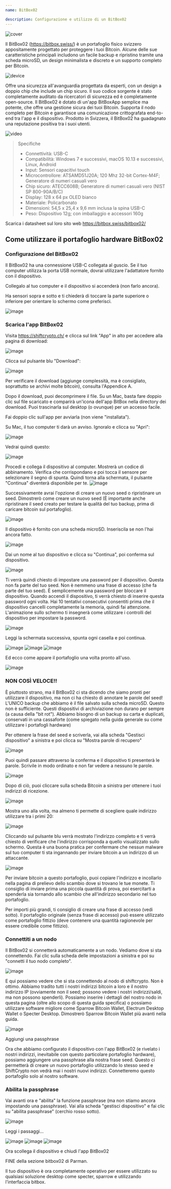 ```yaml
---
name: BitBox02

description: Configurazione e utilizzo di un BitBox02
---
```


![cover](assets/cover.jpeg)

Il BitBox02 (https://bitbox.swiss/) è un portafoglio fisico svizzero appositamente progettato per proteggere i tuoi Bitcoin. Alcune delle sue caratteristiche principali includono un facile backup e ripristino tramite una scheda microSD, un design minimalista e discreto e un supporto completo per Bitcoin.

![device](assets/1.webp)

Offre una sicurezza all'avanguardia progettata da esperti, con un design a doppio chip che include un chip sicuro. Il suo codice sorgente è stato completamente auditato da ricercatori di sicurezza ed è completamente open-source. Il BitBox02 è dotato di un'app BitBoxApp semplice ma potente, che offre una gestione sicura dei tuoi Bitcoin. Supporta il nodo completo per Bitcoin e garantisce una comunicazione crittografata end-to-end tra l'app e il dispositivo. Prodotto in Svizzera, il BitBox02 ha guadagnato una reputazione positiva tra i suoi utenti.

![video](https://youtu.be/sB4b2PbYaj0)

> Specifiche
>
> - Connettività: USB-C
> - Compatibilità: Windows 7 e successivi, macOS 10.13 e successivi, Linux, Android
> - Input: Sensori capacitivi touch
> - Microcontrollore: ATSAMD51J20A; 120 Mhz 32-bit Cortex-M4F; Generatore di numeri casuali vero
> - Chip sicuro: ATECC608B; Generatore di numeri casuali vero (NIST SP 800-90A/B/C)
> - Display: 128 x 64 px OLED bianco
> - Materiale: Policarbonato
> - Dimensioni: 54,5 x 25,4 x 9,6 mm inclusa la spina USB-C
> - Peso: Dispositivo 12g; con imballaggio e accessori 160g

Scarica i datasheet sul loro sito web https://bitbox.swiss/bitbox02/

## Come utilizzare il portafoglio hardware BitBox02

### Configurazione del BitBox02

Il BitBox02 ha una connessione USB-C collegata al guscio. Se il tuo computer utilizza la porta USB normale, dovrai utilizzare l'adattatore fornito con il dispositivo.

Collegalo al tuo computer e il dispositivo si accenderà (non farlo ancora).

Ha sensori sopra e sotto e ti chiederà di toccare la parte superiore o inferiore per orientare lo schermo come preferisci.

![image](assets/2.webp)

### Scarica l'app BitBox02

Visita https://shiftcrypto.ch/ e clicca sul link "App" in alto per accedere alla pagina di download:

![image](assets/3.webp)

Clicca sul pulsante blu "Download":

![image](assets/4.webp)

Per verificare il download (aggiunge complessità, ma è consigliato, soprattutto se archivi molte bitcoin), consulta l'Appendice A.

Dopo il download, puoi decomprimere il file. Su un Mac, basta fare doppio clic sul file scaricato e comparirà un'icona dell'app BitBox nella directory dei download. Puoi trascinarla sul desktop (o ovunque) per un accesso facile.

Fai doppio clic sull'app per avviarla (non viene "installata").

Su Mac, il tuo computer ti darà un avviso. Ignoralo e clicca su "Apri":

![image](assets/5.webp)

Vedrai quindi questo:

![image](assets/6.webp)

Procedi e collega il dispositivo al computer.
Mostrerà un codice di abbinamento. Verifica che corrispondano e poi tocca il sensore per selezionare il segno di spunta. Quindi torna alla schermata, il pulsante "Continua" diventerà disponibile per te.
![image](assets/7.webp)

Successivamente avrai l'opzione di creare un nuovo seed o ripristinare un seed. Dimostrerò come creare un nuovo seed (È importante anche ripristinare il seed creato per testare la qualità del tuo backup, prima di caricare bitcoin sul portafoglio).

![image](assets/8.webp)

Il dispositivo è fornito con una scheda microSD. Inseriscila se non l'hai ancora fatto.

![image](assets/9.webp)

Dai un nome al tuo dispositivo e clicca su "Continua", poi conferma sul dispositivo.

![image](assets/10.webp)

Ti verrà quindi chiesto di impostare una password per il dispositivo. Questa non fa parte del tuo seed. Non è nemmeno una frase di accesso (che fa parte del tuo seed). È semplicemente una password per bloccare il dispositivo. Quando accendi il dispositivo, ti verrà chiesto di inserire questa password ogni volta. Hai 10 tentativi consecutivi consentiti prima che il dispositivo cancelli completamente la memoria, quindi fai attenzione. L'animazione sullo schermo ti insegnerà come utilizzare i controlli del dispositivo per impostare la password.

![image](assets/11.webp)

Leggi la schermata successiva, spunta ogni casella e poi continua.

![image](assets/12.webp)
![image](assets/13.webp)
![image](assets/14.webp)

Ed ecco come appare il portafoglio una volta pronto all'uso.

![image](assets/15.webp)

### NON COSÌ VELOCE!!

È piuttosto strano, ma il BitBox02 ci sta dicendo che siamo pronti per utilizzare il dispositivo, ma non ci ha chiesto di annotare le parole del seed! L'UNICO backup che abbiamo è il file salvato sulla scheda microSD. Questo non è sufficiente. Questi dispositivi di archiviazione non durano per sempre (a causa della "bit rot"). Abbiamo bisogno di un backup su carta e duplicati, conservati in una cassaforte (come spiegato nella guida generale su come utilizzare i portafogli hardware)

Per ottenere la frase del seed e scriverla, vai alla scheda "Gestisci dispositivo" a sinistra e poi clicca su "Mostra parole di recupero"

![image](assets/16.webp)

Puoi quindi passare attraverso la conferma e il dispositivo ti presenterà le parole. Scrivile in modo ordinato e non far vedere a nessuno le parole.

![image](assets/17.webp)

Dopo di ciò, puoi cliccare sulla scheda Bitcoin a sinistra per ottenere i tuoi indirizzi di ricezione.

![image](assets/18.webp)

Mostra uno alla volta, ma almeno ti permette di scegliere quale indirizzo utilizzare tra i primi 20:

![image](assets/19.webp)

Cliccando sul pulsante blu verrà mostrato l'indirizzo completo e ti verrà chiesto di verificare che l'indirizzo corrisponda a quello visualizzato sullo schermo. Questa è una buona pratica per confermare che nessun malware sul tuo computer ti sta ingannando per inviare bitcoin a un indirizzo di un attaccante.

![image](assets/20.webp)

Per inviare bitcoin a questo portafoglio, puoi copiare l'indirizzo e incollarlo nella pagina di prelievo dello scambio dove si trovano le tue monete. Ti consiglio di inviare prima una piccola quantità di prova, poi esercitarti a spenderla sia tornando allo scambio che all'indirizzo secondario nel tuo portafoglio.

Per importi più grandi, ti consiglio di creare una frase di accesso (vedi sotto). Il portafoglio originale (senza frase di accesso) può essere utilizzato come portafoglio fittizio (deve contenere una quantità ragionevole per essere credibile come fittizio).

### Connettiti a un nodo

Il BitBox02 si connetterà automaticamente a un nodo. Vediamo dove si sta connettendo. Fai clic sulla scheda delle impostazioni a sinistra e poi su "connetti il tuo nodo completo".

![image](assets/21.webp)

E qui possiamo vedere che si sta connettendo al nodo di shiftcrypto. Non è ottimo. Abbiamo tradito tutti i nostri indirizzi bitcoin a loro e il nostro indirizzo IP (ovviamente non il seed; possono vedere i nostri indirizzi/saldi, ma non possono spenderli). Possiamo inserire i dettagli del nostro nodo in questa pagina (oltre allo scopo di questa guida specifica) o possiamo utilizzare software migliore come Sparrow Bitcoin Wallet, Electrum Desktop Wallet o Specter Desktop. Dimostrerò Sparrow Bitcoin Wallet più avanti nella guida.

![image](assets/22.webp)

Aggiungi una passphrase

Ora che abbiamo configurato il dispositivo con l'app BitBox02 (e rivelato i nostri indirizzi, inevitabile con questo particolare portafoglio hardware), possiamo aggiungere una passphrase alla nostra frase seed. Questo ci permetterà di creare un nuovo portafoglio utilizzando lo stesso seed e ShiftCrypto non vedrà mai i nostri nuovi indirizzi. Connetteremo questo portafoglio solo al nostro software.

### Abilita la passphrase

Vai avanti ora e "abilita" la funzione passphrase (ma non stiamo ancora impostando una passphrase). Vai alla scheda "gestisci dispositivo" e fai clic su "abilita passphrase" (cerchio rosso sotto).

![image](assets/23.webp)

Leggi i passaggi...

![image](assets/24.webp)
![image](assets/25.webp)
![image](assets/26.webp)

Ora scollega il dispositivo e chiudi l'app BitBox02

FINE della sezione bitbox02 di Parman.

Il tuo dispositivo è ora completamente operativo per essere utilizzato su qualsiasi soluzione desktop come specter, sparrow e utilizzando l'interfaccia bitbox.

